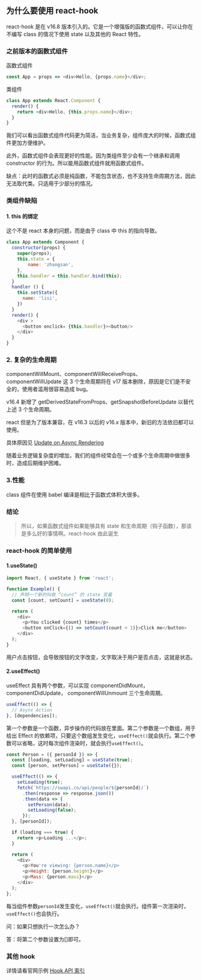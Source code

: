 ## 为什么要使用 react-hook

react-hook 是在 v16.8 版本引入的。它是一个增强版的函数式组件，可以让你在不编写 class 的情况下使用 state 以及其他的 React 特性。

### 之前版本的函数式组件

函数式组件

```javascript
const App = props => <div>Hello, {props.name}</div>;
```

类组件

```javascript
class App extends React.Component {
  render() {
    return <div>Hello, {this.props.name}</div>;
  }
}
```

我们可以看出函数式组件代码更为简洁，当业务复杂，组件庞大的时候，函数式组件更加方便维护。

此外，函数式组件会表现更好的性能。因为类组件至少会有一个继承和调用 constructor 的行为。所以能用函数式组件就用函数式组件。

缺点：此时的函数式必须是纯函数，不能包含状态，也不支持生命周期方法，因此无法取代类。只适用于少部分的情况。

### 类组件缺陷

#### 1. this 的绑定

这个不是 react 本身的问题，而是由于 class 中 this 的指向导致。

```javascript
class App extends Component {
  constructor(props) {
    super(props);
    this.state = {
    	name: 'zhangsan',
    },
    this.handler = this.handler.bind(this);
  }
  handler () {
    this.setState({
      name: 'lisi',
    })
  }
  render() {
    <div >
      <button onclick= {this.handler}><button/>
    </div>
  }
}
```

### 2. 复杂的生命周期

componentWillMount、componentWillReceiveProps、componentWillUpdate 这 3 个生命周期将在 v17 版本删除，原因是它们是不安全的，使用者滥用很容易造成 bug。

v16.4 新增了 getDerivedStateFromProps、getSnapshotBeforeUpdate 以替代上述 3 个生命周期。

react 但是为了版本兼容，在 v16.3 以后的 v16.x 版本中，新旧的方法依旧都可以使用。

具体原因见 [Update on Async Rendering](https://reactjs.org/blog/2018/03/27/update-on-async-rendering.html)

随着业务逻辑复杂度的增加，我们的组件经常会在一个或多个生命周期中做很多时，造成后期维护困难。

### 3.性能

class 组件在使用 babel 编译是相比于函数式体积大很多。

### 结论

> 所以，如果函数式组件如果能够具有 state 和生命周期（钩子函数），那该是多么好的事情啊。react-hook 由此诞生

### react-hook 的简单使用

#### 1.useState()

```javascript
import React, { useState } from 'react';

function Example() {
  // 声明一个新的叫做 “count” 的 state 变量
  const [count, setCount] = useState(0);

  return (
    <div>
      <p>You clicked {count} times</p>
      <button onClick={() => setCount(count + 1)}>Click me</button>
    </div>
  );
}
```

用户点击按钮，会导致按钮的文字改变，文字取决于用户是否点击，这就是状态。

#### 2.useEffect()

useEffect 具有两个参数，可以实现 componentDidMount，componentDidUpdate， componentWillUnmount 三个生命周期。

```javascript
useEffect(() => {
  // Async Action
}, [dependencies]);
```

第一个参数是一个函数，异步操作的代码放在里面。第二个参数是一个数组，用于给出 Effect 的依赖项，只要这个数组发生变化，`useEffect()`就会执行。第二个参数可以省略，这时每次组件渲染时，就会执行`useEffect()`。

```javascript
const Person = ({ personId }) => {
  const [loading, setLoading] = useState(true);
  const [person, setPerson] = useState({});

  useEffect(() => {
    setLoading(true);
    fetch(`https://swapi.co/api/people/${personId}/`)
      .then(response => response.json())
      .then(data => {
        setPerson(data);
        setLoading(false);
      });
  }, [personId]);

  if (loading === true) {
    return <p>Loading ...</p>;
  }

  return (
    <div>
      <p>You're viewing: {person.name}</p>
      <p>Height: {person.height}</p>
      <p>Mass: {person.mass}</p>
    </div>
  );
};
```

每当组件参数`personId`发生变化，`useEffect()`就会执行。组件第一次渲染时，`useEffect()`也会执行。

问：如果只想执行一次怎么办？

答：将第二个参数设置为[]即可。

### 其他 hook

详情请看官网示例 [Hook API 索引](https://zh-hans.reactjs.org/docs/hooks-reference.html)
